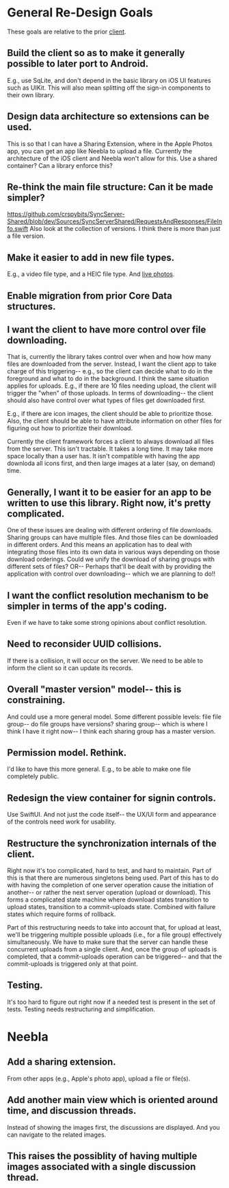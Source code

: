 # General Re-Design Goals
These goals are relative to the prior [client](https://github.com/crspybits/SyncServer-iOSClient/).

## Build the client so as to make it generally possible to later port to Android. 
E.g., use SqLite, and don't depend in the basic library on iOS UI features such as UIKit. This will also mean splitting off the sign-in components to their own library.
	
## Design data architecture so extensions can be used. 
This is so that I can have a Sharing Extension, where in the Apple Photos app, you can get an app like Neebla to upload a file. Currently the architecture of the iOS client and Neebla won't allow for this.
Use a shared container? Can a library enforce this?
			
## Re-think the main file structure: Can it be made simpler?
https://github.com/crspybits/SyncServer-Shared/blob/dev/Sources/SyncServerShared/RequestsAndResponses/FileInfo.swift
Also look at the collection of versions. I think there is more than just a file version.
	
## Make it easier to add in new file types.
E.g., a video file type, and a HEIC file type.
And [live photos](https://stackoverflow.com/questions/32508375/apple-live-photo-file-format).
	
## Enable migration from prior Core Data structures.
	
## I want the client to have more control over file downloading. 
That is, currently the library takes control over when and how how many files are downloaded from the server. Instead, I want the client app to take charge of this triggering-- e.g., so the client can decide what to do in the foreground and what to do in the background. I think the same situation applies for uploads. E.g., if there are 10 files needing upload, the client will trigger the "when" of those uploads.
In terms of downloading-- the client should also have control over what types of files get downloaded first. 

E.g., if there are icon images, the client should be able to prioritize those.
Also, the client should be able to have attribute information on other files for figuring out how to prioritize their download.

Currently the client framework forces a client to always download all files from the server. This isn't tractable. It takes a long time. It may take more space locally than a user has. It isn't compatible with having the app downloda all icons first, and then large images at a later (say, on demand) time.
	
## Generally, I want it to be easier for an app to be written to use this library. Right now, it's pretty complicated.
One of these issues are dealing with different ordering of file downloads. Sharing groups can have multiple files. And those files can be downloaded in different orders. And this means an application has to deal with integrating those files into its own data in various ways depending on those download orderings. Could we unify the download of sharing groups with different sets of files? OR-- Perhaps that'll be dealt with by providing the application with control over downloading-- which we are planning to do!!
	
## I want the conflict resolution mechanism to be simpler in terms of the app's coding.
Even if we have to take some strong opinions about conflict resolution.
	
## Need to reconsider UUID collisions. 
If there is a collision, it will occur on the server. We need to be able to inform the client so it can update its records.

## Overall "master version" model-- this is constraining. 
And could use a more general model.
Some different possible levels:
file
file group-- do file groups have versions?
sharing group-- which is where I think I have it right now-- I think each sharing group has a master version.
	
## Permission model. Rethink.
I'd like to have this more general. E.g., to be able to make one file completely public.

## Redesign the view container for signin controls.
Use SwiftUI. And not just the code itself-- the UX/UI form and appearance of the controls need work for usability.

## Restructure the synchronization internals of the client. 
Right now it's too complicated, hard to test, and hard to maintain. Part of this is that there are numerous singletons being used. Part of this has to do with having the completion of one server operation cause the initiation of another-- or rather the next server operation (upload or download). This forms a complicated state machine where download states transition to upload states, transition to a commit-uploads state. Combined with failure states which require forms of rollback.

Part of this restructuring needs to take into account that, for upload at least, we'll be triggering multiple possible uploads (i.e., for a file group) effectively simultaneously. We have to make sure that the server can handle these concurrent uploads from a single client. And, once the group of uploads is completed, that a commit-uploads operation can be triggered-- and that the commit-uploads is triggered only at that point.

## Testing.
It's too hard to figure out right now if a needed test is present in the set of tests. Testing needs restructuring and simplification.

# Neebla

## Add a sharing extension. 
From other apps (e.g., Apple's photo app), upload a file or file(s).

## Add another main view which is oriented around time, and discussion threads. 
Instead of showing the images first, the discussions are displayed. And you can navigate to the related images. 

## This raises the possiblity of having multiple images associated with a single discussion thread.
